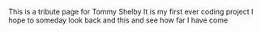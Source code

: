 This is a tribute page for Tommy Shelby
It is my first ever coding project
I hope to someday look back and this and see how far I have come